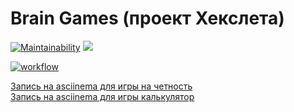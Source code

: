# Brain Games (проект Хекслета)

[![Maintainability](https://api.codeclimate.com/v1/badges/97835d3ceb8581493719/maintainability)](https://codeclimate.com/github/lanaluna/frontend-project-lvl1/maintainability)
<a href="https://codeclimate.com/github/lanaluna/frontend-project-lvl1/test_coverage"><img src="https://api.codeclimate.com/v1/badges/97835d3ceb8581493719/test_coverage" /></a>

  
[![workflow](https://github.com/lanaluna/frontend-project-lvl1/actions/workflows/node.js.yml/badge.svg)
](https://github.com/lanaluna/frontend-project-lvl1/actions)

[Запись на asciinema для игры на четность](https://asciinema.org/a/GefqIv5Nqffr6O2S1ujAUbP7L)<br>
[Запись на asciinema для игры калькулятор](https://asciinema.org/a/a1C2M0guFye6hBYAq7vb0z2pU)

